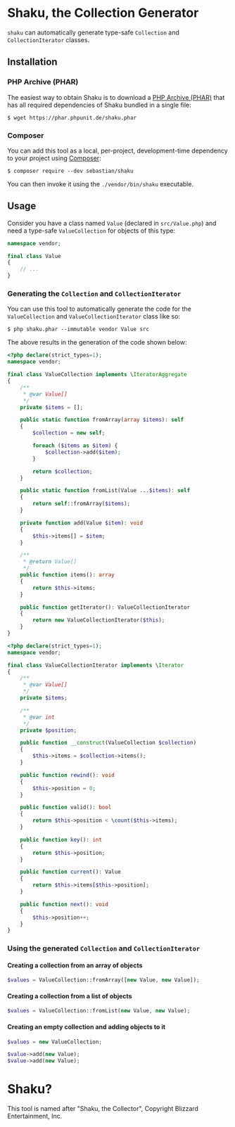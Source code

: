 # Shaku, the Collection Generator

`shaku` can automatically generate type-safe `Collection` and `CollectionIterator` classes.

## Installation

### PHP Archive (PHAR)

The easiest way to obtain Shaku is to download a [PHP Archive (PHAR)](https://php.net/phar) that has all required dependencies of Shaku bundled in a single file:

```
$ wget https://phar.phpunit.de/shaku.phar
```

### Composer

You can add this tool as a local, per-project, development-time dependency to your project using [Composer](https://getcomposer.org/):

```
$ composer require --dev sebastian/shaku
```

You can then invoke it using the `./vendor/bin/shaku` executable.


## Usage

Consider you have a class named `Value` (declared in `src/Value.php`) and need a type-safe `ValueCollection` for objects of this type:

```php
namespace vendor;

final class Value
{
    // ...
}
```

### Generating the `Collection` and `CollectionIterator`

You can use this tool to automatically generate the code for the `ValueCollection` and `ValueCollectionIterator` class like so:

```
$ php shaku.phar --immutable vendor Value src
```

The above results in the generation of the code shown below:

```php
<?php declare(strict_types=1);
namespace vendor;

final class ValueCollection implements \IteratorAggregate
{
    /**
     * @var Value[]
     */
    private $items = [];

    public static function fromArray(array $items): self
    {
        $collection = new self;

        foreach ($items as $item) {
            $collection->add($item);
        }

        return $collection;
    }

    public static function fromList(Value ...$items): self
    {
        return self::fromArray($items);
    }

    private function add(Value $item): void
    {
        $this->items[] = $item;
    }

    /**
     * @return Value[]
     */
    public function items(): array
    {
        return $this->items;
    }

    public function getIterator(): ValueCollectionIterator
    {
        return new ValueCollectionIterator($this);
    }
}
```

```php
<?php declare(strict_types=1);
namespace vendor;

final class ValueCollectionIterator implements \Iterator
{
    /**
     * @var Value[]
     */
    private $items;

    /**
     * @var int
     */
    private $position;

    public function __construct(ValueCollection $collection)
    {
        $this->items = $collection->items();
    }

    public function rewind(): void
    {
        $this->position = 0;
    }

    public function valid(): bool
    {
        return $this->position < \count($this->items);
    }

    public function key(): int
    {
        return $this->position;
    }

    public function current(): Value
    {
        return $this->items[$this->position];
    }

    public function next(): void
    {
        $this->position++;
    }
}
```

### Using the generated `Collection` and `CollectionIterator`

#### Creating a collection from an array of objects

```php
$values = ValueCollection::fromArray([new Value, new Value]);
```

#### Creating a collection from a list of objects

```php
$values = ValueCollection::fromList(new Value, new Value);
```

#### Creating an empty collection and adding objects to it

```php
$values = new ValueCollection;

$value->add(new Value);
$value->add(new Value);
```

# Shaku?

This tool is named after "Shaku, the Collector", Copyright Blizzard Entertainment, Inc.
